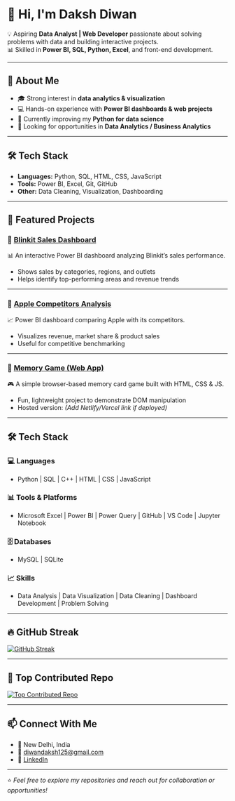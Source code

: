 # 👋 Hi, I'm Daksh Diwan  

💡 Aspiring **Data Analyst | Web Developer** passionate about solving problems with data and building interactive projects.  
📊 Skilled in **Power BI, SQL, Python, Excel**, and front-end development.  

---

## 🚀 About Me  
- 🎓 Strong interest in **data analytics & visualization**  
- 💻 Hands-on experience with **Power BI dashboards & web projects**  
- 🌱 Currently improving my **Python for data science**  
- 🔎 Looking for opportunities in **Data Analytics / Business Analytics**  

---

## 🛠️ Tech Stack  
- **Languages:** Python, SQL, HTML, CSS, JavaScript  
- **Tools:** Power BI, Excel, Git, GitHub  
- **Other:** Data Cleaning, Visualization, Dashboarding  

---

## 📌 Featured Projects  

### 🔹 [Blinkit Sales Dashboard](https://github.com/daksh033/blinkit_project)  
📊 An interactive Power BI dashboard analyzing Blinkit’s sales performance.  
- Shows sales by categories, regions, and outlets  
- Helps identify top-performing areas and revenue trends  

---

### 🔹 [Apple Competitors Analysis](https://github.com/daksh033/apple-competitors)  
📈 Power BI dashboard comparing Apple with its competitors.  
- Visualizes revenue, market share & product sales  
- Useful for competitive benchmarking  

---

### 🔹 [Memory Game (Web App)](https://github.com/daksh033/memory-game)  
🎮 A simple browser-based memory card game built with HTML, CSS & JS.  
- Fun, lightweight project to demonstrate DOM manipulation  
- Hosted version: *(Add Netlify/Vercel link if deployed)*

---

## 🛠️ Tech Stack  

### 💻 Languages  
- Python | SQL | C++ | HTML | CSS | JavaScript  

### 📊 Tools & Platforms  
- Microsoft Excel | Power BI | Power Query | GitHub | VS Code | Jupyter Notebook  

### 🗄️ Databases  
- MySQL | SQLite  

### 📈 Skills  
- Data Analysis | Data Visualization | Data Cleaning | Dashboard Development | Problem Solving  

---

## 🔥 GitHub Streak
[![GitHub Streak](https://github-readme-streak-stats.herokuapp.com?user=daksh033&theme=tokyonight&hide_border=true)](https://git.io/streak-stats)

---

## 📂 Top Contributed Repo
[![Top Contributed Repo](https://github-contributor-stats.vercel.app/api?username=daksh033&limit=1&theme=tokyonight)](https://github.com/daksh033)

---

## 📫 Connect With Me  
- 📍 New Delhi, India  
- 📧 [diwandaksh125@gmail.com](mailto:diwandaksh125@gmail.com)  
- 💼 [LinkedIn](https://www.linkedin.com/in/daksh-diwan/) 

---
⭐️ *Feel free to explore my repositories and reach out for collaboration or opportunities!*  

